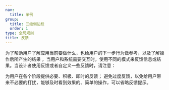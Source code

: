 ```yaml
---
nav:
  title: 示例
group:
  title: 三级侧边栏
  order: 1
type: 全局规则
title: 反馈
---
```


为了帮助用户了解应用当前要做什么，也给用户的下一步行为做参考，以及了解操作后所产生的结果 ，当用户和系统需要交互时，使用不同的模式来反馈信息或结果。当设计者使用反馈或者自定义一些反馈时，请注意：

为用户在各个阶段提供必要、积极、即时的反馈；
避免过度反馈，以免给用户带来不必要的打扰，能够及时看到效果的、简单的操作，可以省略反馈提示。
